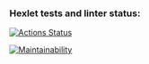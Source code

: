 ### Hexlet tests and linter status:
[![Actions Status](https://github.com/asdx278/frontend-project-11/actions/workflows/hexlet-check.yml/badge.svg)](https://github.com/asdx278/frontend-project-11/actions)

[![Maintainability](https://api.codeclimate.com/v1/badges/7fcb330de3735cee6f1a/maintainability)](https://codeclimate.com/github/asdx278/frontend-project-11/maintainability)